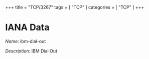 +++
title = "TCP/3267"
tags = [ "TCP" ]
categories = [ "TCP" ]
+++

# IANA Data

_Name:_ ibm-dial-out

_Description:_ IBM Dial Out

